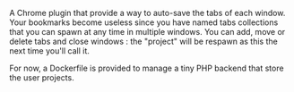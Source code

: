 A Chrome plugin that provide a way to auto-save the tabs of each window. Your bookmarks become useless since you have named tabs collections that you can spawn at any time in multiple windows. You can add, move or delete tabs and close windows : the "project" will be respawn as this the next time you'll call it.

For now, a Dockerfile is provided to manage a tiny PHP backend that store the user projects.
